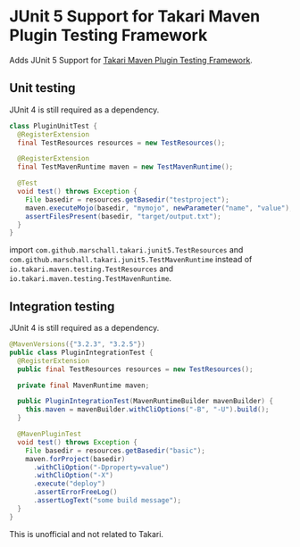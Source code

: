 JUnit 5 Support for Takari Maven Plugin Testing Framework
=========================================================

Adds JUnit 5 Support for [Takari Maven Plugin Testing Framework](https://github.com/takari/takari-plugin-testing-project).


Unit testing
------------

JUnit 4 is still required as a dependency.

```java
class PluginUnitTest {
  @RegisterExtension
  final TestResources resources = new TestResources();

  @RegisterExtension
  final TestMavenRuntime maven = new TestMavenRuntime();

  @Test
  void test() throws Exception {
    File basedir = resources.getBasedir("testproject");
    maven.executeMojo(basedir, "mymojo", newParameter("name", "value");
    assertFilesPresent(basedir, "target/output.txt");
  }
}
```

import `com.github.marschall.takari.junit5.TestResources` and `com.github.marschall.takari.junit5.TestMavenRuntime` instead of `io.takari.maven.testing.TestResources` and `io.takari.maven.testing.TestMavenRuntime`.

Integration testing
-------------------

JUnit 4 is still required as a dependency.

```java
@MavenVersions({"3.2.3", "3.2.5"})
public class PluginIntegrationTest {
  @RegisterExtension
  public final TestResources resources = new TestResources();

  private final MavenRuntime maven;

  public PluginIntegrationTest(MavenRuntimeBuilder mavenBuilder) {
    this.maven = mavenBuilder.withCliOptions("-B", "-U").build();
  }

  @MavenPluginTest
  void test() throws Exception {
    File basedir = resources.getBasedir("basic");
    maven.forProject(basedir)
      .withCliOption("-Dproperty=value")
      .withCliOption("-X")
      .execute("deploy")
      .assertErrorFreeLog()
      .assertLogText("some build message");
  }
}

```

This is unofficial and not related to Takari.